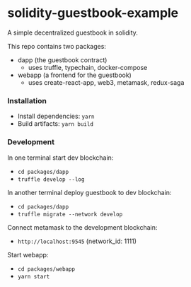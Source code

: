 # solidity-guestbook-example

A simple decentralized guestbook in solidity.

This repo contains two packages:
* dapp (the guestbook contract)
  * uses truffle, typechain, docker-compose
* webapp (a frontend for the guestbook)
  * uses create-react-app, web3, metamask, redux-saga

### Installation

* Install dependencies: `yarn`
* Build artifacts: `yarn build`

### Development

In one terminal start dev blockchain:
* `cd packages/dapp`
* `truffle develop --log`

In another terminal deploy guestbook to dev blockchain:
* `cd packages/dapp`
* `truffle migrate --network develop`

Connect metamask to the development blockchain:
* `http://localhost:9545` (network_id: 1111)

Start webapp:
* `cd packages/webapp`
* `yarn start`